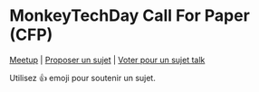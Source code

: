 # MonkeyTechDay Call For Paper (CFP)

[Meetup](https://www.meetup.com/fr-FR/Monkey-Tech-Days/) | [Proposer un sujet](https://github.com/monkeytechdays/cfp/issues/new) | [Voter pour un sujet talk](https://github.com/monkeytechdays/cfp/issues)

Utilisez 👍 emoji pour soutenir un sujet.
